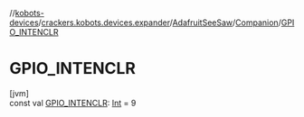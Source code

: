 //[kobots-devices](../../../../index.md)/[crackers.kobots.devices.expander](../../index.md)/[AdafruitSeeSaw](../index.md)/[Companion](index.md)/[GPIO_INTENCLR](-g-p-i-o_-i-n-t-e-n-c-l-r.md)

# GPIO_INTENCLR

[jvm]\
const val [GPIO_INTENCLR](-g-p-i-o_-i-n-t-e-n-c-l-r.md): [Int](https://kotlinlang.org/api/latest/jvm/stdlib/kotlin/-int/index.html) = 9
